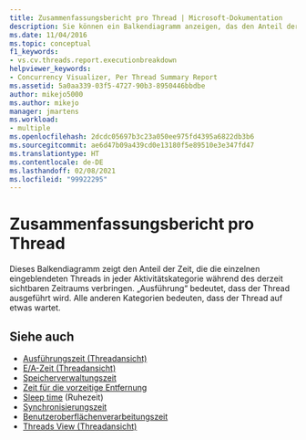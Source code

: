 ```yaml
---
title: Zusammenfassungsbericht pro Thread | Microsoft-Dokumentation
description: Sie können ein Balkendiagramm anzeigen, das den Anteil der Zeit zeigt, die die einzelnen eingeblendeten Threads für die verschiedenen Aktivitätskategorien während des derzeit sichtbaren Zeitbereichs benötigen.
ms.date: 11/04/2016
ms.topic: conceptual
f1_keywords:
- vs.cv.threads.report.executionbreakdown
helpviewer_keywords:
- Concurrency Visualizer, Per Thread Summary Report
ms.assetid: 5a0aa339-03f5-4727-90b3-8950446bbdbe
author: mikejo5000
ms.author: mikejo
manager: jmartens
ms.workload:
- multiple
ms.openlocfilehash: 2dcdc05697b3c23a050ee975fd4395a6822db3b6
ms.sourcegitcommit: ae6d47b09a439cd0e13180f5e89510e3e347fd47
ms.translationtype: HT
ms.contentlocale: de-DE
ms.lasthandoff: 02/08/2021
ms.locfileid: "99922295"
---
```

# <a name="per-thread-summary-report"></a>Zusammenfassungsbericht pro Thread
Dieses Balkendiagramm zeigt den Anteil der Zeit, die die einzelnen eingeblendeten Threads in jeder Aktivitätskategorie während des derzeit sichtbaren Zeitraums verbringen. „Ausführung“ bedeutet, dass der Thread ausgeführt wird. Alle anderen Kategorien bedeuten, dass der Thread auf etwas wartet.

## <a name="see-also"></a>Siehe auch
- [Ausführungszeit (Threadansicht)](../profiling/execution-time-threads-view.md)
- [E/A-Zeit (Threadansicht)](../profiling/i-o-time-threads-view.md)
- [Speicherverwaltungszeit](../profiling/memory-management-time.md)
- [Zeit für die vorzeitige Entfernung](../profiling/preemption-time.md)
- [Sleep time](../profiling/sleep-time.md) (Ruhezeit)
- [Synchronisierungszeit](../profiling/synchronization-time.md)
- [Benutzeroberflächenverarbeitungszeit](../profiling/ui-processing-time.md)
- [Threads View (Threadansicht)](../profiling/threads-view-parallel-performance.md)